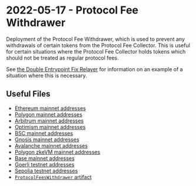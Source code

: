 # 2022-05-17 - Protocol Fee Withdrawer

Deployment of the Protocol Fee Withdrawer, which is used to prevent any withdrawals of certain tokens from the Protocol Fee Collector. This is useful for certain situations where the Protocol Fee Collector holds tokens which should not be treated as regular protocol fees.

See [the Double Entrypoint Fix Relayer](../20220513-double-entrypoint-fix-relayer/) for information on an example of a situation where this is necessary.

## Useful Files

- [Ethereum mainnet addresses](./output/mainnet.json)
- [Polygon mainnet addresses](./output/polygon.json)
- [Arbitrum mainnet addresses](./output/arbitrum.json)
- [Optimism mainnet addresses](./output/optimism.json)
- [BSC mainnet addresses](./output/bsc.json)
- [Gnosis mainnet addresses](./output/gnosis.json)
- [Avalanche mainnet addresses](./output/avalanche.json)
- [Polygon zkeVM mainnet addresses](./output/zkevm.json)
- [Base mainnet addresses](./output/base.json)
- [Goerli testnet addresses](./output/goerli.json)
- [Sepolia testnet addresses](./output/sepolia.json)
- [`ProtocolFeesWithdrawer` artifact](./artifact/ProtocolFeesWithdrawer.json)
